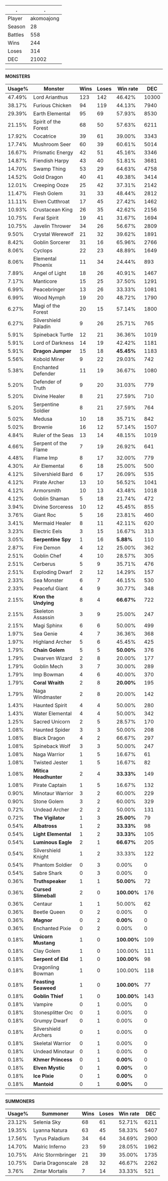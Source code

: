 .|.
|-|-
Player|akomoajong
Season|28
Battles|558
Wins|244
Loses|314
DEC|21002

---
**MONSTERS**

Usage%|Monster|Wins|Loses|Win rate|DEC|
-|-|-|-|-|-|
47.49%|Lord Arianthus|123|142|46.42%|10300|
38.17%|Furious Chicken|94|119|44.13%|7940|
29.39%|Earth Elemental|95|69|57.93%|8530|
21.15%|Spirit of the Forest|68|50|57.63%|6211|
17.92%|Cocatrice|39|61|39.00%|3343|
17.74%|Mushroom Seer|60|39|60.61%|5014|
16.67%|Prismatic Energy|42|51|45.16%|3346|
14.87%|Fiendish Harpy|43|40|51.81%|3681|
14.70%|Swamp Thing|53|29|64.63%|4758|
14.52%|Gold Dragon|40|41|49.38%|3414|
12.01%|Creeping Ooze|25|42|37.31%|2142|
11.47%|Flesh Golem|31|33|48.44%|2812|
11.11%|Elven Cutthroat|17|45|27.42%|1462|
10.93%|Crustacean King|26|35|42.62%|2156|
10.75%|Feral Spirit|19|41|31.67%|1694|
10.75%|Javelin Thrower|34|26|56.67%|2809|
9.50%|Crystal Werewolf|21|32|39.62%|1891|
8.42%|Goblin Sorcerer|31|16|65.96%|2766|
8.06%|Cyclops|22|23|48.89%|1649|
8.06%|Elemental Phoenix|11|34|24.44%|893|
7.89%|Angel of Light|18|26|40.91%|1467|
7.17%|Manticore|15|25|37.50%|1291|
6.99%|Peacebringer|13|26|33.33%|1081|
6.99%|Wood Nymph|19|20|48.72%|1790|
6.27%|Magi of the Forest|20|15|57.14%|1800|
6.27%|Silvershield Paladin|9|26|25.71%|765|
5.91%|Spineback Turtle|12|21|36.36%|1019|
5.91%|Lord of Darkness|14|19|42.42%|1181|
5.91%|**Dragon Jumper**|15|18|**45.45%**|1183|
5.56%|Kobold Miner|9|22|29.03%|742|
5.38%|Enchanted Defender|11|19|36.67%|1080|
5.20%|Defender of Truth|9|20|31.03%|779|
5.20%|Divine Healer|8|21|27.59%|710|
5.20%|Serpentine Soldier|8|21|27.59%|764|
5.02%|Medusa|10|18|35.71%|842|
5.02%|Brownie|16|12|57.14%|1507|
4.84%|Ruler of the Seas|13|14|48.15%|1019|
4.66%|Serpent of the Flame|7|19|26.92%|641|
4.48%|Flame Imp|8|17|32.00%|779|
4.30%|Air Elemental|6|18|25.00%|500|
4.12%|Silvershield Bard|6|17|26.09%|535|
4.12%|Pirate Archer|13|10|56.52%|1041|
4.12%|Armorsmith|10|13|43.48%|1018|
4.12%|Goblin Shaman|5|18|21.74%|472|
3.94%|Divine Sorceress|10|12|45.45%|855|
3.76%|Giant Roc|5|16|23.81%|460|
3.41%|Mermaid Healer|8|11|42.11%|620|
3.23%|Electric Eels|3|15|16.67%|313|
3.05%|**Serpentine Spy**|1|16|**5.88%**|110|
2.87%|Fire Demon|4|12|25.00%|362|
2.51%|Goblin Chef|4|10|28.57%|305|
2.51%|Cerberus|5|9|35.71%|476|
2.51%|Exploding Dwarf|2|12|14.29%|157|
2.33%|Sea Monster|6|7|46.15%|530|
2.33%|Peaceful Giant|4|9|30.77%|348|
2.15%|**Kron the Undying**|8|4|**66.67%**|722|
2.15%|Skeleton Assassin|3|9|25.00%|247|
2.15%|Magi Sphinx|6|6|50.00%|499|
1.97%|Sea Genie|4|7|36.36%|368|
1.97%|Highland Archer|5|6|45.45%|425|
1.79%|**Chain Golem**|5|5|**50.00%**|376|
1.79%|Dwarven Wizard|2|8|20.00%|177|
1.79%|Goblin Mech|3|7|30.00%|289|
1.79%|Imp Bowman|4|6|40.00%|370|
1.79%|**Coral Wraith**|2|8|**20.00%**|195|
1.79%|Naga Windmaster|2|8|20.00%|142|
1.43%|Haunted Spirit|4|4|50.00%|280|
1.43%|Water Elemental|4|4|50.00%|342|
1.25%|Sacred Unicorn|2|5|28.57%|170|
1.08%|Haunted Spider|3|3|50.00%|208|
1.08%|Black Dragon|4|2|66.67%|297|
1.08%|Spineback Wolf|3|3|50.00%|247|
1.08%|Naga Warrior|1|5|16.67%|61|
1.08%|Twisted Jester|1|5|16.67%|82|
1.08%|**Mitica Headhunter**|2|4|**33.33%**|149|
1.08%|Pirate Captain|1|5|16.67%|132|
0.90%|Minotaur Warrior|3|2|60.00%|229|
0.90%|Stone Golem|3|2|60.00%|329|
0.72%|Undead Archer|2|2|50.00%|131|
0.72%|**The Vigilator**|1|3|**25.00%**|79|
0.54%|**Albatross**|1|2|**33.33%**|98|
0.54%|**Light Elemental**|1|2|**33.33%**|105|
0.54%|**Luminous Eagle**|2|1|**66.67%**|205|
0.54%|Silvershield Knight|1|2|33.33%|122|
0.54%|Phantom Soldier|0|3|0.00%|0|
0.54%|Sabre Shark|0|3|0.00%|0|
0.36%|**Truthspeaker**|1|1|**50.00%**|72|
0.36%|**Cursed Slimeball**|2|0|**100.00%**|176|
0.36%|Centaur|1|1|50.00%|62|
0.36%|Beetle Queen|0|2|0.00%|0|
0.36%|**Magnor**|0|2|**0.00%**|0|
0.36%|Enchanted Pixie|0|2|0.00%|0|
0.18%|**Unicorn Mustang**|1|0|**100.00%**|109|
0.18%|Clay Golem|1|0|100.00%|111|
0.18%|**Serpent of Eld**|1|0|**100.00%**|98|
0.18%|Dragonling Bowman|1|0|100.00%|118|
0.18%|**Feasting Seaweed**|1|0|**100.00%**|77|
0.18%|**Goblin Thief**|1|0|**100.00%**|143|
0.18%|Vampire|0|1|0.00%|0|
0.18%|Stonesplitter Orc|0|1|0.00%|0|
0.18%|Grumpy Dwarf|0|1|0.00%|0|
0.18%|Silvershield Archers|0|1|0.00%|0|
0.18%|Skeletal Warrior|0|1|0.00%|0|
0.18%|Undead Minotaur|0|1|0.00%|0|
0.18%|**Khmer Princess**|0|1|**0.00%**|0|
0.18%|**Elven Mystic**|0|1|**0.00%**|0|
0.18%|**Ice Pixie**|0|1|**0.00%**|0|
0.18%|**Mantoid**|0|1|**0.00%**|0|

---
**SUMMONERS**

Usage%|Summoner|Wins|Loses|Win rate|DEC|
-|-|-|-|-|-|
23.12%|Selenia Sky|68|61|52.71%|6211|
19.35%|Lyanna Natura|63|45|58.33%|5407|
17.56%|Tyrus Paladium|34|64|34.69%|2900|
14.70%|Malric Inferno|23|59|28.05%|1962|
10.75%|Alric Stormbringer|21|39|35.00%|1735|
10.75%|Daria Dragonscale|28|32|46.67%|2262|
3.76%|Zintar Mortalis|7|14|33.33%|521|

